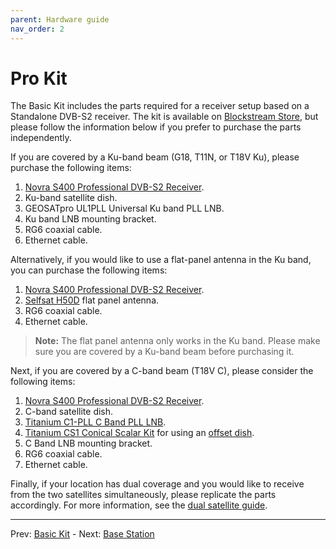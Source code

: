 ```yaml
---
parent: Hardware guide
nav_order: 2
---
```


# Pro Kit

The Basic Kit includes the parts required for a receiver setup based on a Standalone DVB-S2 receiver. The kit is available on [Blockstream Store](https://store.blockstream.com/products/blockstream-satellite-pro-kit/), but please follow the information below if you prefer to purchase the parts independently.

If you are covered by a Ku-band beam (G18, T11N, or T18V Ku), please purchase the following items:

1. [Novra S400 Professional DVB-S2 Receiver](https://novra.com/product/s400-pro-dvb-satellite-receiver).
2. Ku-band satellite dish.
3. GEOSATpro UL1PLL Universal Ku band PLL LNB.
4. Ku band LNB mounting bracket.
5. RG6 coaxial cable.
6. Ethernet cable.

Alternatively, if you would like to use a flat-panel antenna in the Ku band, you can purchase the following items:

1. [Novra S400 Professional DVB-S2 Receiver](https://novra.com/product/s400-pro-dvb-satellite-receiver).
2. [Selfsat H50D](https://s3.ap-northeast-2.amazonaws.com/logicsquare-seoul/a64d56aa-567b-4053-bc84-12c2e58e46a6/H50DSeries%28no1-4%29Spec_sheet.pdf) flat panel antenna.
3. RG6 coaxial cable.
4. Ethernet cable.

> **Note:** The flat panel antenna only works in the Ku band. Please make sure you are covered by a Ku-band beam before purchasing it.

Next, if you are covered by a C-band beam (T18V C), please consider the following items:

1. [Novra S400 Professional DVB-S2 Receiver](https://novra.com/product/s400-pro-dvb-satellite-receiver).
2. C-band satellite dish.
3. [Titanium C1-PLL C Band PLL LNB](https://www.titaniumsatellite.com/c1wpll).
4. [Titanium CS1 Conical Scalar Kit](https://www.titaniumsatellite.com/cs1) for using an [offset dish](https://en.wikipedia.org/wiki/Offset_dish_antenna).
5. C Band LNB mounting bracket.
6. RG6 coaxial cable.
7. Ethernet cable.

Finally, if your location has dual coverage and you would like to receive from the two satellites simultaneously, please replicate the parts accordingly. For more information, see the [dual satellite guide](dual-satellite.md).

---

Prev: [Basic Kit](basic-kit.md) - Next: [Base Station](base-station.md)